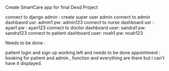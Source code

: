 Create SmartCare app for final Desd Project

connect to django admin : create super user admin 
connect to admin dashbaord usr: admin1 pw: admin123
connect to nurse dashboard usr : ayan1 pw : ayan123
connect to doctor dashboard user: sandra1 pw: sandra123
connect to patient dashboard user: noah1 pw: noah123

Needs to be done : 

patient login and sign up working 
left and needs to be done appointment : booking for patient and admin , function and everything are there but i can't have it displayed. 

